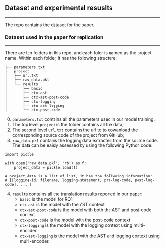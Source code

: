 
## Dataset and experimental resuslts
---
The repo contains the dataset for the paper.

### Dataset used in the paper for replication
---


There are ten folders in this repo, and each foler is named as the project name. Within each folder, it has the following structure:

```
├── parameters.txt
├── project
│   ├── url.txt
│   ├── raw_data.pkl
│   └── results
│       ├── basic
│       ├── ctx-ast
│       ├── ctx-ast-post-code
│       ├── ctx-logging
│       ├── ctx-ast-logging
│       └── ctx-post-code
```
0. `parameters.txt` contains all the parameters used in our model training.
1. The top level `project` is the folder contains all the data;
2. The second level `url.txt` contains the url to to dowanload the corresponding source code of the project from GitHub;  
3. `raw_data.pkl` contains the logging data extracted from the source code. The data can be eaisly assessed by using the following Python code:
```
import pickle

with open("raw_data.pkl", 'rb') as f:
    project_data = pickle.load(f)

# project_data is a list of list, it has the follwoing information:
# [[logging-id, filename, logging-statement, pre-log-code, post-log-code], ... ]
```

4. `results` contains all the translation results reported in our paper:
    - `basic` is the model for RQ1
    - `ctx-ast` is the model with the AST context
    - `ctx-ast-post-code` is  the model with both the AST and post-code context
    - `ctx-post-code` is the model with the post-code context
    - `ctx-logging` is the model with the logging context using multi-encoder.
    - `ctx-ast-logging` is the model with the AST and logging context using multi-encoder.
